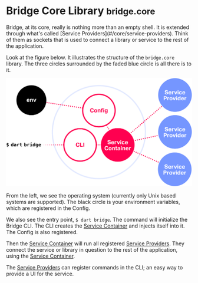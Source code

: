 # Bridge Core Library <small>bridge.core</small>
<p class='lead'>
Bridge, at its core, really is nothing more than an empty shell. It is extended through what's called 
[Service Providers](#/core/service-providers). Think of them as sockets that is used to connect a library or service to
the rest of the application.
</p>

Look at the figure below. It illustrates the structure of the `bridge.core` library. The three circles surrounded by the
faded blue circle is all there is to it.

![Bridge Services](/images/services-figure.svg)

From the left, we see the operating system (currently only Unix based systems are supported). The black circle is your
environment variables, which are registered in the Config.

We also see the entry point, `$ dart bridge`. The command will initialize the Bridge CLI. The CLI creates the
[Service Container](#/core/service-container) and injects itself into it. The Config is also registered.

Then the [Service Container](#/core/service-container) will run all registered
[Service Providers](#/core/service-providers). They connect the service or library in question to the rest of the
application, using the [Service Container](#/core/service-container).

The [Service Providers](#/core/service-providers) can register commands in the CLI; an easy way to provide a UI for the
service.